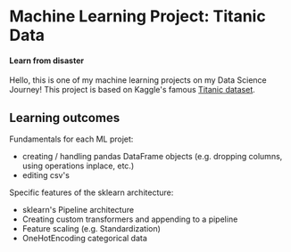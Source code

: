 # Machine Learning Project: Titanic Data
#### Learn from disaster

Hello, this is one of my machine learning projects on my Data Science Journey!
This project is based on Kaggle's famous [Titanic dataset](https://www.kaggle.com/c/titanic/overview).

## Learning outcomes

Fundamentals for each ML projet:
- creating / handling pandas DataFrame objects (e.g. dropping columns, using operations inplace, etc.)
- editing csv's

Specific features of the sklearn architecture:
- sklearn's Pipeline architecture
- Creating custom transformers and appending to a pipeline
- Feature scaling (e.g. Standardization)
- OneHotEncoding categorical data
